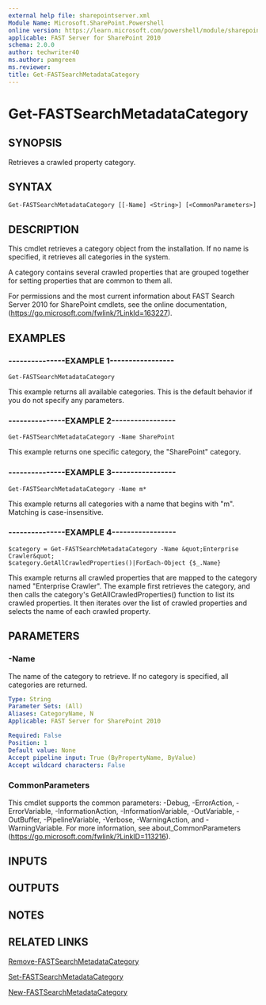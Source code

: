 ```yaml
---
external help file: sharepointserver.xml
Module Name: Microsoft.SharePoint.Powershell
online version: https://learn.microsoft.com/powershell/module/sharepoint-server/get-fastsearchmetadatacategory
applicable: FAST Server for SharePoint 2010
schema: 2.0.0
author: techwriter40
ms.author: pamgreen
ms.reviewer:
title: Get-FASTSearchMetadataCategory
---
```


# Get-FASTSearchMetadataCategory

## SYNOPSIS
Retrieves a crawled property category.

## SYNTAX

```
Get-FASTSearchMetadataCategory [[-Name] <String>] [<CommonParameters>]
```

## DESCRIPTION
This cmdlet retrieves a category object from the installation.
If no name is specified, it retrieves all categories in the system.

A category contains several crawled properties that are grouped together for setting properties that are common to them all.

For permissions and the most current information about FAST Search Server 2010 for SharePoint cmdlets, see the online documentation, (https://go.microsoft.com/fwlink/?LinkId=163227).

## EXAMPLES

### ---------------EXAMPLE 1-----------------
```
Get-FASTSearchMetadataCategory
```

This example returns all available categories.
This is the default behavior if you do not specify any parameters.

### ---------------EXAMPLE 2-----------------
```
Get-FASTSearchMetadataCategory -Name SharePoint
```

This example returns one specific category, the "SharePoint" category.

### ---------------EXAMPLE 3-----------------
```
Get-FASTSearchMetadataCategory -Name m*
```

This example returns all categories with a name that begins with "m".
Matching is case-insensitive.

### ---------------EXAMPLE 4-----------------
```
$category = Get-FASTSearchMetadataCategory -Name &quot;Enterprise Crawler&quot;
$category.GetAllCrawledProperties()|ForEach-Object {$_.Name}
```

This example returns all crawled properties that are mapped to the category named "Enterprise Crawler".
The example first retrieves the category, and then calls the category's GetAllCrawledProperties() function to list its crawled properties.
It then iterates over the list of crawled properties and selects the name of each crawled property.

## PARAMETERS

### -Name
The name of the category to retrieve.
If no category is specified, all categories are returned.

```yaml
Type: String
Parameter Sets: (All)
Aliases: CategoryName, N
Applicable: FAST Server for SharePoint 2010

Required: False
Position: 1
Default value: None
Accept pipeline input: True (ByPropertyName, ByValue)
Accept wildcard characters: False
```

### CommonParameters
This cmdlet supports the common parameters: -Debug, -ErrorAction, -ErrorVariable, -InformationAction, -InformationVariable, -OutVariable, -OutBuffer, -PipelineVariable, -Verbose, -WarningAction, and -WarningVariable. For more information, see about_CommonParameters (https://go.microsoft.com/fwlink/?LinkID=113216).

## INPUTS

## OUTPUTS

## NOTES

## RELATED LINKS

[Remove-FASTSearchMetadataCategory](Remove-FASTSearchMetadataCategory.md)

[Set-FASTSearchMetadataCategory](Set-FASTSearchMetadataCategory.md)

[New-FASTSearchMetadataCategory](New-FASTSearchMetadataCategory.md)
